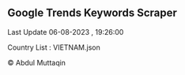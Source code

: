 

## Google Trends Keywords Scraper 
 
Last Update 06-08-2023 , 19:26:00

Country List :
VIETNAM.json



© Abdul Muttaqin 
